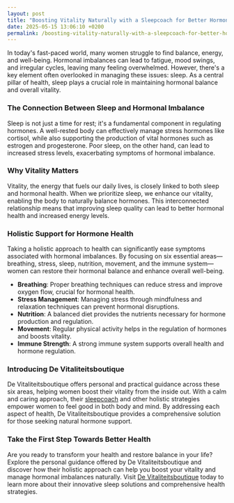 ```yaml
---
layout: post
title: "Boosting Vitality Naturally with a Sleepcoach for Better Hormonal Health"
date: 2025-05-15 13:06:10 +0200
permalink: /boosting-vitality-naturally-with-a-sleepcoach-for-better-hormonal-health/
---
```



In today's fast-paced world, many women struggle to find balance, energy, and well-being. Hormonal imbalances can lead to fatigue, mood swings, and irregular cycles, leaving many feeling overwhelmed. However, there's a key element often overlooked in managing these issues: sleep. As a central pillar of health, sleep plays a crucial role in maintaining hormonal balance and overall vitality. 

### The Connection Between Sleep and Hormonal Imbalance

Sleep is not just a time for rest; it's a fundamental component in regulating hormones. A well-rested body can effectively manage stress hormones like cortisol, while also supporting the production of vital hormones such as estrogen and progesterone. Poor sleep, on the other hand, can lead to increased stress levels, exacerbating symptoms of hormonal imbalance.

### Why Vitality Matters

Vitality, the energy that fuels our daily lives, is closely linked to both sleep and hormonal health. When we prioritize sleep, we enhance our vitality, enabling the body to naturally balance hormones. This interconnected relationship means that improving sleep quality can lead to better hormonal health and increased energy levels.

### Holistic Support for Hormone Health

Taking a holistic approach to health can significantly ease symptoms associated with hormonal imbalances. By focusing on six essential areas—breathing, stress, sleep, nutrition, movement, and the immune system—women can restore their hormonal balance and enhance overall well-being.

- **Breathing**: Proper breathing techniques can reduce stress and improve oxygen flow, crucial for hormonal health.
- **Stress Management**: Managing stress through mindfulness and relaxation techniques can prevent hormonal disruptions.
- **Nutrition**: A balanced diet provides the nutrients necessary for hormone production and regulation.
- **Movement**: Regular physical activity helps in the regulation of hormones and boosts vitality.
- **Immune Strength**: A strong immune system supports overall health and hormone regulation.

### Introducing De Vitaliteitsboutique

De Vitaliteitsboutique offers personal and practical guidance across these six areas, helping women boost their vitality from the inside out. With a calm and caring approach, their [sleepcoach](https://www.devitaliteitsboutique.nl/slaapformule) and other holistic strategies empower women to feel good in both body and mind. By addressing each aspect of health, De Vitaliteitsboutique provides a comprehensive solution for those seeking natural hormone support.

### Take the First Step Towards Better Health

Are you ready to transform your health and restore balance in your life? Explore the personal guidance offered by De Vitaliteitsboutique and discover how their holistic approach can help you boost your vitality and manage hormonal imbalances naturally. Visit [De Vitaliteitsboutique](https://www.devitaliteitsboutique.nl/slaapformule) today to learn more about their innovative sleep solutions and comprehensive health strategies.
